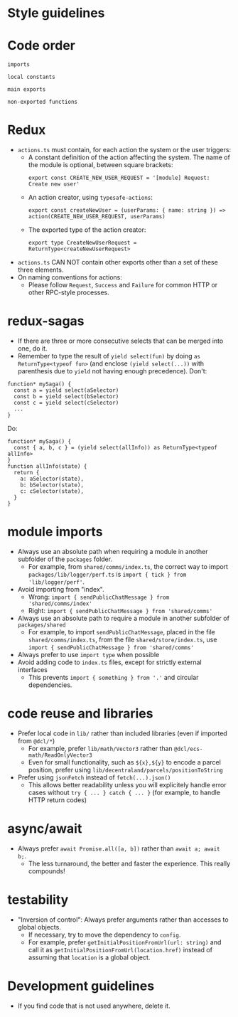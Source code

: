 # Style guidelines

# Code order

```
imports

local constants

main exports

non-exported functions
```
# Redux

* `actions.ts` must contain, for each action the system or the user triggers:
  - A constant definition of the action affecting the system. The name of the module is optional, between square brackets:
    ```
    export const CREATE_NEW_USER_REQUEST = '[module] Request: Create new user'
    ```
  - An action creator, using `typesafe-actions`:
    ```
    export const createNewUser = (userParams: { name: string }) => action(CREATE_NEW_USER_REQUEST, userParams)
    ```
  - The exported type of the action creator:
    ```
    export type CreateNewUserRequest = ReturnType<createNewUserRequest>
    ```
* `actions.ts` CAN NOT contain other exports other than a set of these three elements.
* On naming conventions for actions:
  - Please follow `Request`, `Success` and `Failure` for common HTTP or other RPC-style processes.

# redux-sagas

* If there are three or more consecutive selects that can be merged into one, do it.
* Remember to type the result of `yield select(fun)` by doing `as ReturnType<typeof fun>` (and enclose `(yield select(...))` with parenthesis due to `yield` not having enough precedence).
Don't:
```
function* mySaga() {
  const a = yield select(aSelector)
  const b = yield select(bSelector)
  const c = yield select(cSelector)
  ...
}
```
Do:
```
function* mySaga() {
  const { a, b, c } = (yield select(allInfo)) as ReturnType<typeof allInfo>
}
function allInfo(state) {
  return {
    a: aSelector(state),
    b: bSelector(state),
    c: cSelector(state),
  }
}
```

# module imports

- Always use an absolute path when requiring a module in another subfolder of the `packages` folder.
  * For example, from `shared/comms/index.ts`, the correct way to import `packages/lib/logger/perf.ts` is `import { tick } from 'lib/logger/perf'`.
- Avoid importing from "index".
  * Wrong: `import { sendPublicChatMessage } from 'shared/comms/index'`
  * Right: `import { sendPublicChatMessage } from 'shared/comms'`
- Always use an absolute path to require a module in another subfolder of `packages/shared`
  * For example, to import `sendPublicChatMessage`, placed in the file `shared/comms/index.ts`, from the file `shared/store/index.ts`, use `import { sendPublicChatMessage } from 'shared/comms'`
- Always prefer to use `import type` when possible
- Avoid adding code to `index.ts` files, except for strictly external interfaces
  * This prevents `import { something } from '.'` and circular dependencies.

# code reuse and libraries

- Prefer local code in `lib/` rather than included libraries (even if imported from `@dcl/*`)
  * For example, prefer `lib/math/Vector3` rather than `@dcl/ecs-math/ReadOnlyVector3`
  * Even for small functionality, such as `${x},${y}` to encode a parcel position, prefer using `lib/decentraland/parcels/positionToString`
- Prefer using `jsonFetch` instead of `fetch(...).json()`
  * This allows better readability unless you will explicitely handle error cases without `try { ... } catch { ... }` (for example, to handle HTTP return codes)

# async/await

- Always prefer `await Promise.all([a, b])` rather than `await a; await b;`.
  * The less turnaround, the better and faster the experience. This really compounds!

# testability

- "Inversion of control": Always prefer arguments rather than accesses to global objects.
  * If necessary, try to move the dependency to `config`.
  * For example, prefer `getInitialPositionFromUrl(url: string)` and call it as `getInitialPositionFromUrl(location.href)` instead of assuming that `location` is a global object.

# Development guidelines

* If you find code that is not used anywhere, delete it.